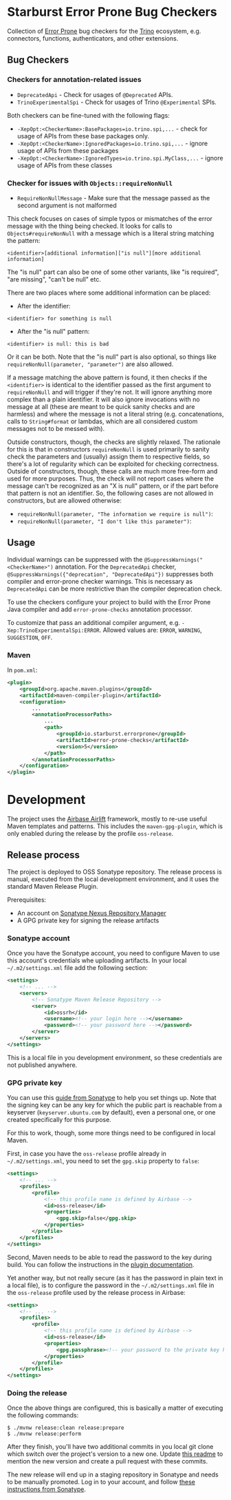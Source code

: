 # Starburst Error Prone Bug Checkers

Collection of [Error Prone](https://github.com/google/error-prone) bug checkers for the
[Trino](https://trino.io/) ecosystem, e.g. connectors, functions, authenticators, and other
extensions.

## Bug Checkers

### Checkers for annotation-related issues

* `DeprecatedApi` - Check for usages of `@Deprecated` APIs.
* `TrinoExperimentalSpi` - Check for usages of Trino `@Experimental` SPIs.

Both checkers can be fine-tuned with the following flags:

* `-XepOpt:<CheckerName>:BasePackages=io.trino.spi,...` - check for usage of APIs from these base
  packages only.
* `-XepOpt:<CheckerName>:IgnoredPackages=io.trino.spi,...` - ignore usage of APIs from these
  packages
* `-XepOpt:<CheckerName>:IgnoredTypes=io.trino.spi.MyClass,...` - ignore usage of APIs from these
  classes

### Checker for issues with `Objects::requireNonNull`

* `RequireNonNullMessage` - Make sure that the message passed as the second argument is not
  malformed

This check focuses on cases of simple typos or mismatches of the error message with the thing being
checked. It looks for calls to `Objects#requireNonNull` with a message which is a literal string
matching the pattern:

```
<identifier>[additional information]["is null"][more additional information]
```

The "is null" part can also be one of some other variants, like "is required", "are missing",
"can't be null" etc.

There are two places where some additional information can be placed:

* After the identifier:

```
<identifier> for something is null
```

* After the "is null" pattern:

```
<identifier> is null: this is bad
```

Or it can be both. Note that the "is null" part is also optional, so things like
`requireNonNull(parameter, "parameter")` are also allowed.

If a message matching the above pattern is found, it then checks if the `<identifier>` is identical
to the identifier passed as the first argument to `requireNonNull` and will trigger if they're
not. It will ignore anything more complex than a plain identifier. It will also ignore invocations
with no message at all (these are meant to be quick sanity checks and are harmless) and where the
message is not a literal string (e.g. concatenations, calls to `String#format` or lambdas, which
are all considered custom messages not to be messed with).

Outside constructors, though, the checks are slightly relaxed. The rationale for this is that in
constructors `requireNonNull` is used primarily to sanity check the parameters and (usually) assign
them to respective fields, so there's a lot of regularity which can be exploited for checking
correctness. Outside of constructors, though, these calls are much more free-form and used for more
purposes. Thus, the check will not report cases where the message can't be recognized as an
"X is null" pattern, or if the part before that pattern is not an identifier. So, the following
cases are not allowed in constructors, but are allowed otherwise:

* `requireNonNull(parameter, "The information we require is null")`:
* `requireNonNull(parameter, "I don't like this parameter")`:

## Usage

Individual warnings can be suppressed with the `@SuppressWarnings("<CheckerName>")` annotation. For
the `DeprecatedApi` checker, `@SuppressWarnings({"deprecation", "DeprecatedApi"})` suppresses both
compiler and error-prone checker warnings. This is necessary as `DeprecatedApi` can be more
restrictive than the compiler deprecation check.

To use the checkers configure your project to build with the Error Prone Java compiler and add
`error-prone-checks` annotation processor.

To customize that pass an additional compiler argument, e.g. `-Xep:TrinoExperimentalSpi:ERROR`.
Allowed values are: `ERROR`, `WARNING`, `SUGGESTION`, `OFF`.

### Maven

In `pom.xml`:

```xml
<plugin>
    <groupId>org.apache.maven.plugins</groupId>
    <artifactId>maven-compiler-plugin</artifactId>
    <configuration>
        ...
        <annotationProcessorPaths>
            ...
            <path>
                <groupId>io.starburst.errorprone</groupId>
                <artifactId>error-prone-checks</artifactId>
                <version>5</version>
            </path>
        </annotationProcessorPaths>
    </configuration>
</plugin>
```

# Development

The project uses the [Airbase Airlift](https://github.com/airlift/airbase/) framework, mostly to re-use useful Maven
templates and patterns. This includes the `maven-gpg-plugin`, which is only enabled during the release by the profile
`oss-release`.

## Release process

The project is deployed to OSS Sonatype repository. The release process is manual, executed from the local development
environment, and it uses the standard Maven Release Plugin.

Prerequisites:

* An account on [Sonatype Nexus Repository Manager](https://oss.sonatype.org/)
* A GPG private key for signing the release artifacts

### Sonatype account

Once you have the Sonatype account, you need to configure Maven to use this account's credentials whe uploading
artifacts. In your local `~/.m2/settings.xml` file add the following section:

```xml
<settings>
    <!-- ... -->
    <servers>
        <!-- Sonatype Maven Release Repository -->
        <server>
            <id>ossrh</id>
            <username><!-- your login here --></username>
            <password><!-- your password here --></password>
        </server>
    </servers>
</settings>
```

This is a local file in you development environment, so these credentials are not published anywhere.

### GPG private key

You can use this [guide from Sonatype](https://central.sonatype.org/publish/requirements/gpg/) to help you set things
up. Note that the signing key can be any key for which the public part is reachable from a keyserver
(`keyserver.ubuntu.com` by default), even a personal one, or one created specifically for this purpose.

For this to work, though, some more things need to be configured in local Maven.

First, in case you have the `oss-release` profile already in `~/.m2/settings.xml`, you need to set the `gpg.skip`
property to `false`:

```xml
<settings>
    <!-- ... -->
    <profiles>
        <profile>
            <!-- this profile name is defined by Airbase -->
            <id>oss-release</id>
            <properties>
                <gpg.skip>false</gpg.skip>
            </properties>
        </profile>
    </profiles>
</settings>
```

Second, Maven needs to be able to read the password to the key during build. You can follow the instructions in the
[plugin documentation](https://maven.apache.org/plugins/maven-gpg-plugin/usage.html).

Yet another way, but not really secure (as it has the password in plain text in a local file), is to configure the
password in the `~/.m2/settings.xml` file in the `oss-release` profile used by the release process in Airbase:

```xml
<settings>
    <!-- ... -->
    <profiles>
        <profile>
            <!-- this profile name is defined by Airbase -->
            <id>oss-release</id>
            <properties>
                <gpg.passphrase><!-- your password to the private key here --></gpg.passphrase>
            </properties>
        </profile>
    </profiles>
</settings>
```

### Doing the release

Once the above things are configured, this is basically a matter of executing the following commands:

```shell
$ ./mvnw release:clean release:prepare
$ ./mvnw release:perform
```

After they finish, you'll have two additional commits in you local git clone which switch over the project's version to
a new one. Update [this readme](#maven) to mention the new version and create a pull request with these commits.

The new release will end up in a staging repository in Sonatype and needs to be manually promoted. Log in to your
account, and follow [these instructions from Sonatype](https://central.sonatype.org/publish/release/).

